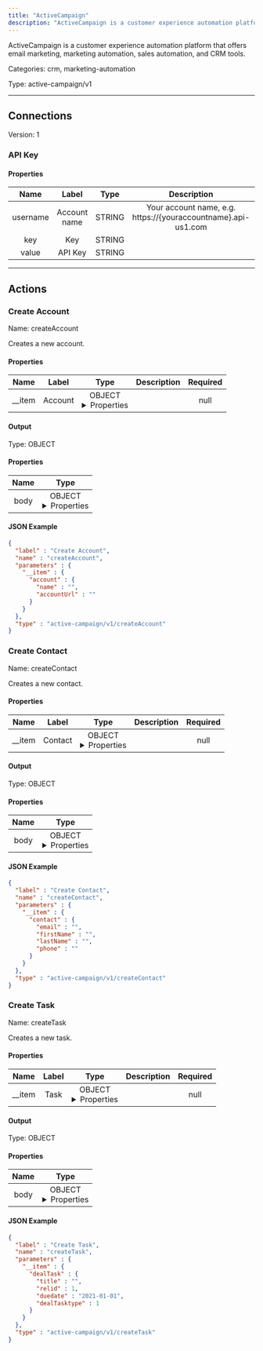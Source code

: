 ```yaml
---
title: "ActiveCampaign"
description: "ActiveCampaign is a customer experience automation platform that offers email marketing, marketing automation, sales automation, and CRM tools."
---
```


ActiveCampaign is a customer experience automation platform that offers email marketing, marketing automation, sales automation, and CRM tools.


Categories: crm, marketing-automation


Type: active-campaign/v1

<hr />



## Connections

Version: 1


### API Key

#### Properties

|      Name       |      Label     |     Type     |     Description     | Required |
|:---------------:|:--------------:|:------------:|:-------------------:|:--------:|
| username | Account name | STRING | Your account name, e.g. https://{youraccountname}.api-us1.com | true |
| key | Key | STRING |  | true |
| value | API Key | STRING |  | true |





<hr />



## Actions


### Create Account
Name: createAccount

Creates a new account.

#### Properties

|      Name       |      Label     |     Type     |     Description     | Required |
|:---------------:|:--------------:|:------------:|:-------------------:|:--------:|
| __item | Account | OBJECT <details> <summary> Properties </summary> {{STRING\(name), STRING\(accountUrl)}\(account)} </details> |  | null |


#### Output



Type: OBJECT


#### Properties

|     Name     |     Type     |
|:------------:|:------------:|
| body | OBJECT <details> <summary> Properties </summary> {{STRING\(name), STRING\(accountUrl)}\(account)} </details> |




#### JSON Example
```json
{
  "label" : "Create Account",
  "name" : "createAccount",
  "parameters" : {
    "__item" : {
      "account" : {
        "name" : "",
        "accountUrl" : ""
      }
    }
  },
  "type" : "active-campaign/v1/createAccount"
}
```


### Create Contact
Name: createContact

Creates a new contact.

#### Properties

|      Name       |      Label     |     Type     |     Description     | Required |
|:---------------:|:--------------:|:------------:|:-------------------:|:--------:|
| __item | Contact | OBJECT <details> <summary> Properties </summary> {{STRING\(email), STRING\(firstName), STRING\(lastName), STRING\(phone)}\(contact)} </details> |  | null |


#### Output



Type: OBJECT


#### Properties

|     Name     |     Type     |
|:------------:|:------------:|
| body | OBJECT <details> <summary> Properties </summary> {{STRING\(email), STRING\(firstName), STRING\(lastName), STRING\(phone)}\(contact)} </details> |




#### JSON Example
```json
{
  "label" : "Create Contact",
  "name" : "createContact",
  "parameters" : {
    "__item" : {
      "contact" : {
        "email" : "",
        "firstName" : "",
        "lastName" : "",
        "phone" : ""
      }
    }
  },
  "type" : "active-campaign/v1/createContact"
}
```


### Create Task
Name: createTask

Creates a new task.

#### Properties

|      Name       |      Label     |     Type     |     Description     | Required |
|:---------------:|:--------------:|:------------:|:-------------------:|:--------:|
| __item | Task | OBJECT <details> <summary> Properties </summary> {{STRING\(title), INTEGER\(relid), DATE\(duedate), INTEGER\(dealTasktype)}\(dealTask)} </details> |  | null |


#### Output



Type: OBJECT


#### Properties

|     Name     |     Type     |
|:------------:|:------------:|
| body | OBJECT <details> <summary> Properties </summary> {{STRING\(id), STRING\(title), INTEGER\(relid), DATE\(duedate), INTEGER\(dealTasktype)}\(dealTask)} </details> |




#### JSON Example
```json
{
  "label" : "Create Task",
  "name" : "createTask",
  "parameters" : {
    "__item" : {
      "dealTask" : {
        "title" : "",
        "relid" : 1,
        "duedate" : "2021-01-01",
        "dealTasktype" : 1
      }
    }
  },
  "type" : "active-campaign/v1/createTask"
}
```




